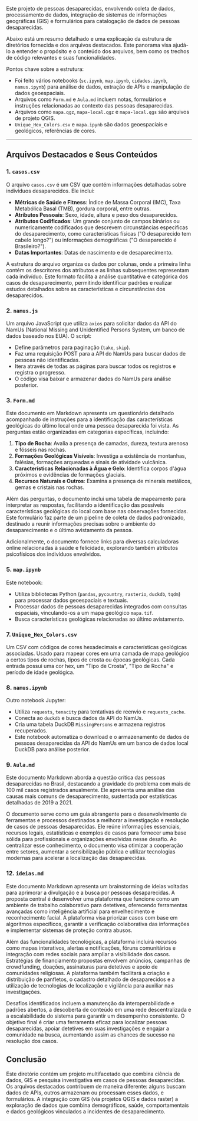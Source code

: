
Este projeto de pessoas desaparecidas, envolvendo coleta de dados, processamento de dados, integração de sistemas de informações geográficas (GIS) e formulários para catalogação de dados de pessoas desaparecidas.

Abaixo está um resumo detalhado e uma explicação da estrutura de diretórios fornecida e dos arquivos destacados. Este panorama visa ajudá-lo a entender o propósito e o conteúdo dos arquivos, bem como os trechos de código relevantes e suas funcionalidades.

Pontos chave sobre a estrutura:

- Foi feito vários notebooks (`sc.ipynb`, `map.ipynb`, `cidades.ipynb`, `namus.ipynb`) para análise de dados, extração de APIs e manipulação de dados geoespaciais.
- Arquivos como `Form.md` e `Aula.md` incluem notas, formulários e instruções relacionadas ao contexto das pessoas desaparecidas.
- Arquivos como `mapa.qgz`, `mapa-local.qgz` e `mapa-local.qgs` são arquivos de projeto QGIS.
- `Unique_Hex_Colors.csv` e `mapa.ipynb` são dados geoespaciais e geológicos, referências de cores.

---

## Arquivos Destacados e Seus Conteúdos

### 1. `casos.csv`

O arquivo `casos.csv` é um CSV que contém informações detalhadas sobre indivíduos desaparecidos. Ele inclui:

- **Métricas de Saúde e Fitness**: Índice de Massa Corporal (IMC), Taxa Metabólica Basal (TMB), gordura corporal, entre outras.
- **Atributos Pessoais**: Sexo, idade, altura e peso dos desaparecidos.
- **Atributos Codificados**: Um grande conjunto de campos binários ou numericamente codificados que descrevem circunstâncias específicas do desaparecimento, como características físicas ("O desaparecido tem cabelo longo?") ou informações demográficas ("O desaparecido é Brasileiro?").
- **Datas Importantes**: Datas de nascimento e de desaparecimento.

A estrutura do arquivo organiza os dados por colunas, onde a primeira linha contém os descritores dos atributos e as linhas subsequentes representam cada indivíduo. Este formato facilita a análise quantitativa e categórica dos casos de desaparecimento, permitindo identificar padrões e realizar estudos detalhados sobre as características e circunstâncias dos desaparecidos.

### 2. `namus.js`

Um arquivo JavaScript que utiliza `axios` para solicitar dados da API do NamUs (National Missing and Unidentified Persons System, um banco de dados baseado nos EUA). O script:

- Define parâmetros para paginação (`take`, `skip`).
- Faz uma requisição POST para a API do NamUs para buscar dados de pessoas não identificadas.
- Itera através de todas as páginas para buscar todos os registros e registra o progresso.
- O código visa baixar e armazenar dados do NamUs para análise posterior.

### 3. `Form.md`

Este documento em Markdown apresenta um questionário detalhado acompanhado de instruções para a identificação das características geológicas do último local onde uma pessoa desaparecida foi vista. As perguntas estão organizadas em categorias específicas, incluindo:

1. **Tipo de Rocha**: Avalia a presença de camadas, dureza, textura arenosa e fósseis nas rochas.
2. **Formações Geológicas Visíveis**: Investiga a existência de montanhas, falésias, formações arqueadas e sinais de atividade vulcânica.
3. **Características Relacionadas à Água e Gelo**: Identifica corpos d'água próximos e evidências de formações glaciais.
4. **Recursos Naturais e Outros**: Examina a presença de minerais metálicos, gemas e cristais nas rochas.

Além das perguntas, o documento inclui uma tabela de mapeamento para interpretar as respostas, facilitando a identificação das possíveis características geológicas do local com base nas observações fornecidas. Este formulário faz parte de um pipeline de coleta de dados padronizado, destinado a reunir informações precisas sobre o ambiente do desaparecimento e o último avistamento da pessoa.

Adicionalmente, o documento fornece links para diversas calculadoras online relacionadas à saúde e felicidade, explorando também atributos psicofísicos dos indivíduos envolvidos.

### 5. `map.ipynb`

Este notebook:

- Utiliza bibliotecas Python (`pandas`, `pycountry`, `rasterio`, `duckdb`, `tqdm`) para processar dados geoespaciais e textuais.
- Processar dados de pessoas desaparecidas integrados com consultas espaciais, vinculando-os a um mapa geológico `mapa.tif`.
- Busca características geológicas relacionadas ao último avistamento.

### 7. `Unique_Hex_Colors.csv`

Um CSV com códigos de cores hexadecimais e características geológicas associadas. Usado para mapear cores em uma camada de mapa geológico a certos tipos de rochas, tipos de crosta ou épocas geológicas. Cada entrada possui uma cor hex, um "Tipo de Crosta", "Tipo de Rocha" e período de idade geológica.

### 8. `namus.ipynb`

Outro notebook Jupyter:

- Utiliza `requests`, `tenacity` para tentativas de reenvio e `requests_cache`.
- Conecta ao `duckdb` e busca dados da API do NamUs.
- Cria uma tabela DuckDB `MissingPersons` e armazena registros recuperados.
- Este notebook automatiza o download e o armazenamento de dados de pessoas desaparecidas da API do NamUs em um banco de dados local DuckDB para análise posterior.

### 9. `Aula.md`

Este documento Markdown aborda a questão crítica das pessoas desaparecidas no Brasil, destacando a gravidade do problema com mais de 100 mil casos registrados anualmente. Ele apresenta uma análise das causas mais comuns de desaparecimento, sustentada por estatísticas detalhadas de 2019 a 2021.

O documento serve como um guia abrangente para o desenvolvimento de ferramentas e processos destinados a melhorar a investigação e resolução de casos de pessoas desaparecidas. Ele reúne informações essenciais, recursos legais, estatísticas e exemplos de casos para fornecer uma base sólida para profissionais e organizações envolvidas nesse desafio. Ao centralizar esse conhecimento, o documento visa otimizar a cooperação entre setores, aumentar a sensibilização pública e utilizar tecnologias modernas para acelerar a localização das desaparecidas.

### 12. `ideias.md`

Este documento Markdown apresenta um brainstorming de ideias voltadas para aprimorar a divulgação e a busca por pessoas desaparecidas. A proposta central é desenvolver uma plataforma que funcione como um ambiente de trabalho colaborativo para detetives, oferecendo ferramentas avançadas como inteligência artificial para envelhecimento e reconhecimento facial. A plataforma visa priorizar casos com base em algoritmos específicos, garantir a verificação colaborativa das informações e implementar sistemas de proteção contra abusos.

Além das funcionalidades tecnológicas, a plataforma incluirá recursos como mapas interativos, alertas e notificações, fóruns comunitários e integração com redes sociais para ampliar a visibilidade dos casos. Estratégias de financiamento propostas envolvem anúncios, campanhas de crowdfunding, doações, assinaturas para detetives e apoio de comunidades religiosas. A plataforma também facilitará a criação e distribuição de panfletos, o cadastro detalhado de desaparecidos e a utilização de tecnologias de localização e vigilância para auxiliar nas investigações.

Desafios identificados incluem a manutenção da interoperabilidade e padrões abertos, a descoberta de conteúdo em uma rede descentralizada e a escalabilidade do sistema para garantir um desempenho consistente. O objetivo final é criar uma ferramenta eficaz para localizar pessoas desaparecidas, apoiar detetives em suas investigações e engajar a comunidade na busca, aumentando assim as chances de sucesso na resolução dos casos.
## Conclusão

Este diretório contém um projeto multifacetado que combina ciência de dados, GIS e pesquisa investigativa em casos de pessoas desaparecidas. Os arquivos destacados contribuem de maneira diferente: alguns buscam dados de APIs, outros armazenam ou processam esses dados, e formulários. A integração com GIS (via projetos QGIS e dados raster) a exploração de dados que combina demográficos, saúde, comportamentais e dados geológicos vinculados a incidentes de desaparecimento.